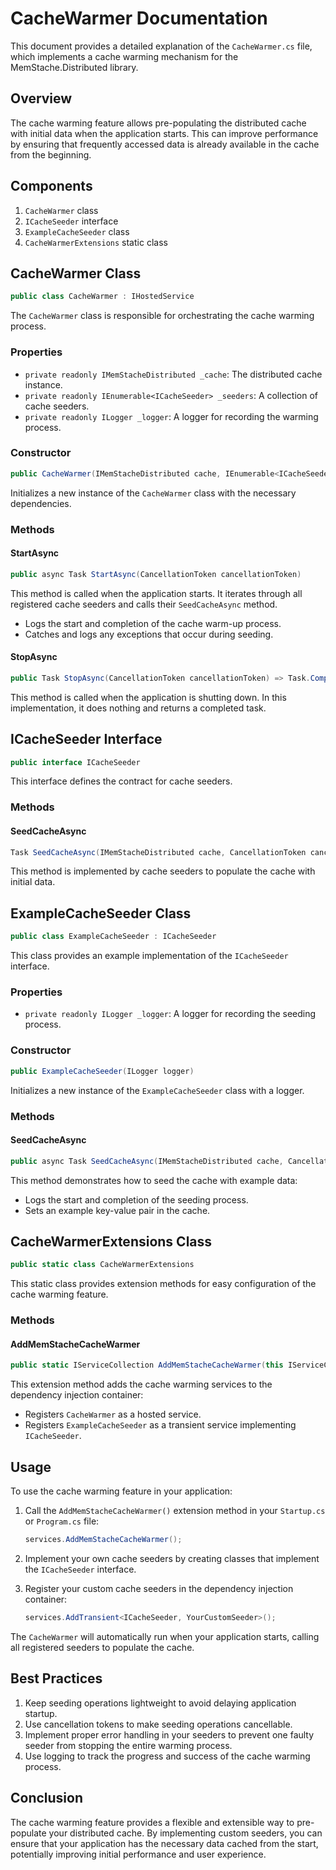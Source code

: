 # CacheWarmer Documentation

This document provides a detailed explanation of the `CacheWarmer.cs` file, which implements a cache warming mechanism for the MemStache.Distributed library.

## Overview

The cache warming feature allows pre-populating the distributed cache with initial data when the application starts. This can improve performance by ensuring that frequently accessed data is already available in the cache from the beginning.

## Components

1. `CacheWarmer` class
2. `ICacheSeeder` interface
3. `ExampleCacheSeeder` class
4. `CacheWarmerExtensions` static class

## CacheWarmer Class

```csharp
public class CacheWarmer : IHostedService
```

The `CacheWarmer` class is responsible for orchestrating the cache warming process.

### Properties

- `private readonly IMemStacheDistributed _cache`: The distributed cache instance.
- `private readonly IEnumerable<ICacheSeeder> _seeders`: A collection of cache seeders.
- `private readonly ILogger _logger`: A logger for recording the warming process.

### Constructor

```csharp
public CacheWarmer(IMemStacheDistributed cache, IEnumerable<ICacheSeeder> seeders, ILogger logger)
```

Initializes a new instance of the `CacheWarmer` class with the necessary dependencies.

### Methods

#### StartAsync

```csharp
public async Task StartAsync(CancellationToken cancellationToken)
```

This method is called when the application starts. It iterates through all registered cache seeders and calls their `SeedCacheAsync` method.

- Logs the start and completion of the cache warm-up process.
- Catches and logs any exceptions that occur during seeding.

#### StopAsync

```csharp
public Task StopAsync(CancellationToken cancellationToken) => Task.CompletedTask;
```

This method is called when the application is shutting down. In this implementation, it does nothing and returns a completed task.

## ICacheSeeder Interface

```csharp
public interface ICacheSeeder
```

This interface defines the contract for cache seeders.

### Methods

#### SeedCacheAsync

```csharp
Task SeedCacheAsync(IMemStacheDistributed cache, CancellationToken cancellationToken);
```

This method is implemented by cache seeders to populate the cache with initial data.

## ExampleCacheSeeder Class

```csharp
public class ExampleCacheSeeder : ICacheSeeder
```

This class provides an example implementation of the `ICacheSeeder` interface.

### Properties

- `private readonly ILogger _logger`: A logger for recording the seeding process.

### Constructor

```csharp
public ExampleCacheSeeder(ILogger logger)
```

Initializes a new instance of the `ExampleCacheSeeder` class with a logger.

### Methods

#### SeedCacheAsync

```csharp
public async Task SeedCacheAsync(IMemStacheDistributed cache, CancellationToken cancellationToken)
```

This method demonstrates how to seed the cache with example data:
- Logs the start and completion of the seeding process.
- Sets an example key-value pair in the cache.

## CacheWarmerExtensions Class

```csharp
public static class CacheWarmerExtensions
```

This static class provides extension methods for easy configuration of the cache warming feature.

### Methods

#### AddMemStacheCacheWarmer

```csharp
public static IServiceCollection AddMemStacheCacheWarmer(this IServiceCollection services)
```

This extension method adds the cache warming services to the dependency injection container:
- Registers `CacheWarmer` as a hosted service.
- Registers `ExampleCacheSeeder` as a transient service implementing `ICacheSeeder`.

## Usage

To use the cache warming feature in your application:

1. Call the `AddMemStacheCacheWarmer()` extension method in your `Startup.cs` or `Program.cs` file:

   ```csharp
   services.AddMemStacheCacheWarmer();
   ```

2. Implement your own cache seeders by creating classes that implement the `ICacheSeeder` interface.

3. Register your custom cache seeders in the dependency injection container:

   ```csharp
   services.AddTransient<ICacheSeeder, YourCustomSeeder>();
   ```

The `CacheWarmer` will automatically run when your application starts, calling all registered seeders to populate the cache.

## Best Practices

1. Keep seeding operations lightweight to avoid delaying application startup.
2. Use cancellation tokens to make seeding operations cancellable.
3. Implement proper error handling in your seeders to prevent one faulty seeder from stopping the entire warming process.
4. Use logging to track the progress and success of the cache warming process.

## Conclusion

The cache warming feature provides a flexible and extensible way to pre-populate your distributed cache. By implementing custom seeders, you can ensure that your application has the necessary data cached from the start, potentially improving initial performance and user experience.
